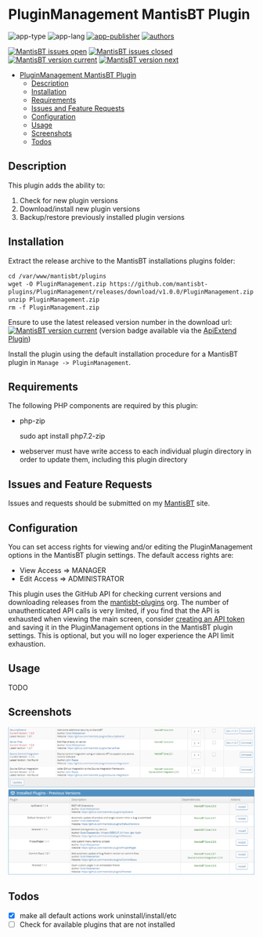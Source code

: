 # PluginManagement MantisBT Plugin

![app-type](https://img.shields.io/badge/category-mantisbt%20plugins%20anti--spam-blue.svg)
![app-lang](https://img.shields.io/badge/language-php-blue.svg)
[![app-publisher](https://img.shields.io/badge/%20%20%F0%9F%93%A6%F0%9F%9A%80-app--publisher-e10000.svg)](https://github.com/spmeesseman/app-publisher)
[![authors](https://img.shields.io/badge/authors-scott%20meesseman-6F02B5.svg?logo=visual%20studio%20code)](https://github.com/spmeesseman)

[![MantisBT issues open](https://app1.spmeesseman.com/projects/plugins/ApiExtend/api/issues/countbadge/PluginManagement/open)](https://app1.spmeesseman.com/projects/set_project.php?project=PluginManagement&make_default=no&ref=bug_report_page.php)
[![MantisBT issues closed](https://app1.spmeesseman.com/projects/plugins/ApiExtend/api/issues/countbadge/PluginManagement/closed)](https://app1.spmeesseman.com/projects/set_project.php?project=PluginManagement&make_default=no&ref=bug_report_page.php)
[![MantisBT version current](https://app1.spmeesseman.com/projects/plugins/ApiExtend/api/versionbadge/PluginManagement/current)](https://app1.spmeesseman.com/projects/set_project.php?project=PluginManagement&make_default=no&ref=plugin.php?page=Releases/releases)
[![MantisBT version next](https://app1.spmeesseman.com/projects/plugins/ApiExtend/api/versionbadge/PluginManagement/next)](https://app1.spmeesseman.com/projects/set_project.php?project=PluginManagement&make_default=no&ref=plugin.php?page=Releases/releases)

- [PluginManagement MantisBT Plugin](#PluginManagement-MantisBT-Plugin)
  - [Description](#Description)
  - [Installation](#Installation)
  - [Requirements](#Requirements)
  - [Issues and Feature Requests](#Issues-and-Feature-Requests)
  - [Configuration](#Configuration)
  - [Usage](#Usage)
  - [Screenshots](#Screenshots)
  - [Todos](#Todos)

## Description

This plugin adds the ability to:

1. Check for new plugin versions
2. Download/install new plugin versions
3. Backup/restore previously installed plugin versions

## Installation

Extract the release archive to the MantisBT installations plugins folder:

    cd /var/www/mantisbt/plugins
    wget -O PluginManagement.zip https://github.com/mantisbt-plugins/PluginManagement/releases/download/v1.0.0/PluginManagement.zip
    unzip PluginManagement.zip
    rm -f PluginManagement.zip

Ensure to use the latest released version number in the download url: [![MantisBT version current](https://app1.spmeesseman.com/projects/plugins/ApiExtend/api/versionbadge/PluginManagement/current)](https://app1.spmeesseman.com/projects) (version badge available via the [ApiExtend Plugin](https://github.com/mantisbt-plugins/ApiExtend))

Install the plugin using the default installation procedure for a MantisBT plugin in `Manage -> PluginManagement`.

## Requirements

The following PHP components are required by this plugin:

- php-zip

    sudo apt install php7.2-zip
- webserver must have write access to each individual plugin directory in order to update them, including this plugin directory

## Issues and Feature Requests

Issues and requests should be submitted on my [MantisBT](https://app1.spmeesseman.com/projects/set_project.php?project=PluginManagement&make_default=no&ref=bug_report_page.php) site.

## Configuration

You can set access rights for viewing and/or editing the PluginManagement options in the MantisBT plugin settings.  The default access rights are:

- View Access => MANAGER
- Edit Access => ADMINISTRATOR

This plugin uses the GitHub API for checking current versions and downloading releases from the [mantisbt-plugins](https://github.com/mantisbt-plugins/) org.  The number of unauthenticated API calls is very limited, if you find that the API is exhausted when viewing the main screen, consider [creating an API token](https://github.com/settings/tokens) and saving it in the PluginManagement options in the MantisBT plugin settings.  This is optional, but you will no loger experience the API limit exhaustion.

## Usage

TODO

## Screenshots

![ss1](res/ss-get-version-buttons.png)
![ss2](res/previous-versions.png)

## Todos

- [x] make all default actions work uninstall/install/etc
- [ ] Check for available plugins that are not installed
